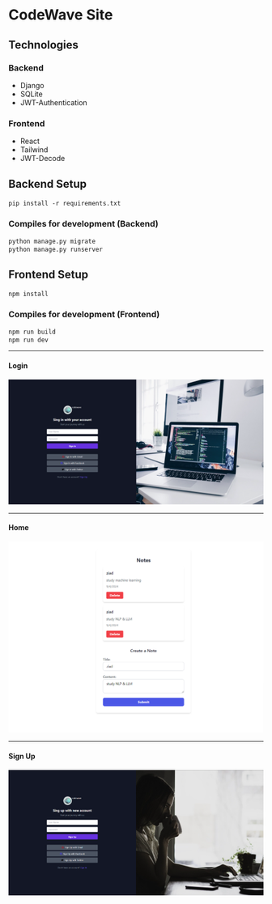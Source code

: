 # CodeWave Site

## Technologies

### Backend
<ul>
  <li>Django</li>
  <li>SQLite</li>
  <li>JWT-Authentication</li>
</ul>

### Frontend
<ul>
  <li>React</li>
  <li>Tailwind</li>
  <li>JWT-Decode</li>
</ul>

## Backend Setup 
```
pip install -r requirements.txt
```

### Compiles for development (Backend)
```
python manage.py migrate
python manage.py runserver
```

## Frontend Setup 
```
npm install
```

### Compiles for development (Frontend)
```
npm run build
npm run dev
```

<hr>

#### Login

<img src="signin.png">

<hr>

#### Home

<img src="home.png">

<hr>

#### Sign Up

<img src="signup.png">
